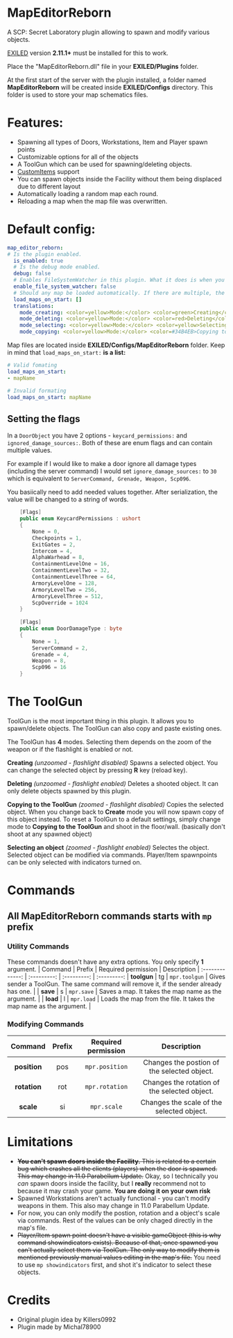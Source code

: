 # MapEditorReborn

A SCP: Secret Laboratory plugin allowing to spawn and modify various objects.

[EXILED](https://github.com/Exiled-Team/EXILED) version **2.11.1+** must be installed for this to work.

Place the "MapEditorReborn.dll" file in your **EXILED/Plugins** folder.
  
At the first start of the server with the plugin installed, a folder named **MapEditorReborn** will be created inside **EXILED/Configs** directory. This folder is used to store your map schematics files.

# Features:
- Spawning all types of Doors, Workstations, Item and Player spawn points
- Customizable options for all of the objects
- A ToolGun which can be used for spawning/deleting objects.
- [CustomItems](https://github.com/Exiled-Team/CustomItems) support
- You can spawn objects inside the Facility without them being displaced due to different layout
- Automatically loading a random map each round.
- Reloading a map when the map file was overwritten.

# Default config:
```yml
map_editor_reborn:
# Is the plugin enabled.
  is_enabled: true
  # Is the debug mode enabled.
  debug: false
  # Enables FileSystemWatcher in this plugin. What it does is when you manually change values in a currently loaded map file, after saving the file the plugin will automatically reload the map in-game with the new changes so you won't need to do it yourself.
  enable_file_system_watcher: false
  # Should any map be loaded automatically. If there are multiple, the random one will be choosen.
  load_maps_on_start: []
  translations:
    mode_creating: <color=yellow>Mode:</color> <color=green>Creating</color>
    mode_deleting: <color=yellow>Mode:</color> <color=red>Deleting</color>
    mode_selecting: <color=yellow>Mode:</color> <color=yellow>Selecting</color>
    mode_copying: <color=yellow>Mode:</color> <color=#34B4EB>Copying to the ToolGun</color>
```
Map files are located inside **EXILED/Configs/MapEditorReborn** folder.
 Keep in mind that `load_maps_on_start:` **is a list:**
```yml
# Valid fomating
load_maps_on_start: 
- mapName

# Invalid formating
load_maps_on_start: mapName
```

## Setting the flags
In a `DoorObject` you have 2 options - `keycard_permissions:` and `ignored_damage_sources:`. Both of these are enum flags and can contain multiple values.

For example if I would like to make a door ignore all damage types (including the server command) I would set `ignore_damage_sources:` to `30` which is equivalent to `ServerCommand, Grenade, Weapon, Scp096`.

You basiically need to add needed values together. After serialization, the value will be changed to a string of words.

```csharp
    [Flags]
    public enum KeycardPermissions : ushort
    {
        None = 0,
        Checkpoints = 1,
        ExitGates = 2,
        Intercom = 4,
        AlphaWarhead = 8,
        ContainmentLevelOne = 16,
        ContainmentLevelTwo = 32,
        ContainmentLevelThree = 64,
        ArmoryLevelOne = 128,
        ArmoryLevelTwo = 256,
        ArmoryLevelThree = 512,
        ScpOverride = 1024
    }
	
    [Flags]
    public enum DoorDamageType : byte
    {
        None = 1,
        ServerCommand = 2,
        Grenade = 4,
        Weapon = 8,
        Scp096 = 16
    }
```

# The ToolGun
ToolGun is the most important thing in this plugin. It allows you to spawn/delete objects. The ToolGun can also copy and paste existing ones.

The ToolGun has **4** modes. Selecting them depends on the zoom of the weapon or if the flashlight is enabled or not.

**Creating** *(unzoomed - flashlight disabled)*
Spawns a selected object. You can change the selected object by pressing **R** key (reload key).
 
**Deleting** *(unzoomed - flashlight enabled)*
Deletes a shooted object. It can only delete objects spawned by this plugin.

**Copying to the ToolGun** *(zoomed - flashlight disabled)*
Copies the selected object. When you change back to **Create** mode you will now spawn copy of this object instead. To reset a ToolGun to a default settings, simply change mode to **Copying to the ToolGun** and shoot in the floor/wall. (basically don't shoot at any spawned object)

**Selecting an object** *(zoomed - flashlight enabled)*
Selectes the object. Selected object can be modified via commands. Player/Item spawnpoints can be only selected with indicators turned on.


# Commands
## All MapEditorReborn commands starts with `mp` prefix

### Utility Commands
These commands doesn't have any extra options. You only specify **1** argument.
| Command | Prefix | Required permission | Description
| :-------------: | :---------: | :---------: | :---------:
| **toolgun** | tg | `mpr.toolgun` | Gives sender a ToolGun. The same command will remove it, if the sender already has one. |
| **save** | s | `mpr.save` | Saves a map. It takes the map name as the argument. |
| **load** | l | `mpr.load` | Loads the map from the file. It takes the map name as the argument. |

### Modifying Commands
| Command | Prefix | Required permission | Description
| :-------------: | :---------: | :---------: | :---------:
| **position** | pos | `mpr.position` | Changes the postion of the selected object. |
| **rotation** | rot | `mpr.rotation` | Changes the rotation of the selected object. |
| **scale** | si | `mpr.scale` | Changes the scale of the selected object. |

# Limitations
- ~~**You can't spawn doors inside the Facility.** This is related to a certain bug which crashes all the clients (players) when the door is spawned. This may change in 11.0 Parabellum Update.~~ Okay, so I technically you *can* spawn doors inside the facility, but I **really** recommend not to because it may crash your game. **You are doing it on your own risk**
- Spawned Workstations aren't actually functional - you can't modify weapons in them. This also may change in 11.0 Parabellum Update.
- For now, you can only modify the postion, rotation and a object's scale via commands. Rest of the values can be only chaged directly in the map's file.
- ~~Player/Item spawn point doesn't have a visible gameObject (this is why command showindicators exists). Because of that, once spawned you can't actually select them via ToolGun. The only way to modify them is mentioned previously manual values editing in the map's file.~~ You need to use `mp showindicators` first, and shot it's indicator to select these objects.

# Credits
- Original plugin idea by Killers0992
- Plugin made by Michal78900